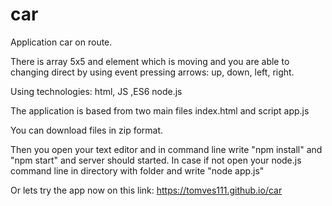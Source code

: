 # car
Application car on route.

There is array 5x5 and element which is moving and you are able to changing direct by using event pressing arrows: up, down, left, right.

Using technologies:
html,
JS ,ES6
node.js

The application is based from two main files index.html and script app.js

You can download files in zip format.

Then you open your text editor and in command line write "npm install" and "npm start"  and server should started.
In case if not open your node.js command line in directory with folder and write "node app.js"

Or lets try the app now on this link: https://tomves111.github.io/car



